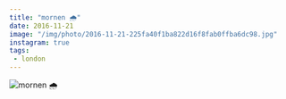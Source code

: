 ```yaml
---
title: "mornen 🌧"
date: 2016-11-21
image: "/img/photo/2016-11-21-225fa40f1ba822d16f8fab0ffba6dc98.jpg"
instagram: true
tags:
 - london
---
```


![mornen 🌧](/img/photo/2016-11-21-225fa40f1ba822d16f8fab0ffba6dc98.jpg)
